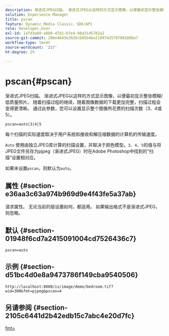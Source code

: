 ```yaml
---
description: 渐进式JPEG扫描。 渐进式JPEG以这样的方式显示图像，以便最初显示整张模糊/低质量照片。 随着扫描过程的继续，随着图像数据的下载更加完整，扫描过程会变得更清晰。 通过此参数，您可以设置显示整个图像所花费的扫描次数（3、4或5）。
solution: Experience Manager
title: pscan
feature: Dynamic Media Classic，SDK/API
role: Developer,User
exl-id: 1afd3a60-e0b6-47d1-b7e4-98a3145782a2
source-git-commit: 206e4643e3926cb85b4be2189743578f88180be7
workflow-type: tm+mt
source-wordcount: '217'
ht-degree: 2%

---
```


# pscan{#pscan}

渐进式JPEG扫描。 渐进式JPEG以这样的方式显示图像，以便最初显示整张模糊/低质量照片。 随着扫描过程的继续，随着图像数据的下载更加完整，扫描过程会变得更清晰。 通过此参数，您可以设置显示整个图像所花费的扫描次数（3、4或5）。

`pscan=auto|3|4|5`

每个扫描的实际速度取决于用户系统和接收和解压缩数据的计算机的传输速度。

`Auto` 使用由独立JPEG库计算的扫描设置，并取决于颜色模型。`3`、`4`、`5`的值与将JPEG文件另存为pjpeg（渐进式JPEG）时在Adobe Photoshop中找到的“扫描”设置相对应。

如果未设置`pscan`，则默认为`auto`。

## 属性 {#section-e36aa3c63a974b969d9e4f43fe5a37ab}

请求属性。 无论当前的层设置如何，都适用。 如果输出格式不是渐进式JPEG，则忽略。

## 默认 {#section-01948f6cd7a2415091004cd7526436c7}

`pscan=auto`

## 示例 {#section-d51bc4d0e8a9473786f149cba9540506}

`http://localhost:8080/is/image/demo/bedroom.tif?wid=300&fmt=pjpeg&pscan=4`

## 另请参阅 {#section-2105c6441d2b42edb15c7abc4e20d7fc}

[fmt=](../../../../../is-api/http-ref/image-serving-api-ref/c-http-protocol-reference/c-command-reference/r-is-http-fmt.md#reference-cdf10043423b45ba9fe15157fb3ae37a)
